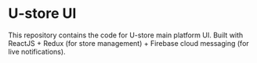 # U-store UI

This repository contains the code for U-store main platform UI.
Built with ReactJS + Redux (for store management) + Firebase cloud messaging (for live notifications).
